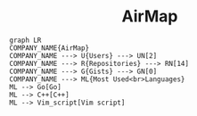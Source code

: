 <h1 align="center">AirMap</h1>

```mermaid
graph LR
COMPANY_NAME{AirMap}
COMPANY_NAME ---> U{Users} ---> UN[2]
COMPANY_NAME ---> R{Repositories} ---> RN[14]
COMPANY_NAME ---> G{Gists} ---> GN[0]
COMPANY_NAME ---> ML{Most Used<br>Languages}
ML --> Go[Go]
ML --> C++[C++]
ML --> Vim_script[Vim script]
```
